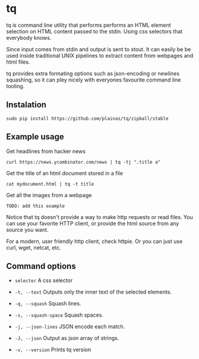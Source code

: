# tq

tq is command line utility  that performs performs an HTML element selection on HTML content passed to the stdin. Using css selectors that everybody knows.

Since input comes from stdin and output is sent to stout. It can easily be be used inside traditional UNIX pipelines to extract content from webpages and html files.

tq provides extra formating options such as json-encoding or newlines squashing, so it can pley nicely with everyones favourite command line tooling.


## Instalation

	sudo pip install https://github.com/plainas/tq/zipball/stable


## Example usage

Get headlines from hacker news

	curl https://news.ycombinator.com/news | tq -tj ".title a"

Get the title of an html document stored in a file

	cat mydocument.html | tq -t title

Get all the images from a webpage

	TODO: add this example


Notice that tq doesn't provide a way to make http requests or read files. You can use your favorite HTTP client, or provide the html source from any source you want.

For a modern, user friendly http client, check httpie. Or you can just use curl, wget, netcat, etc.

## Command options

  * `selector`
    A css selector

  * `-t, --text`
    Outputs only the inner text of the selected elements.
  
  * `-q, --squash`
    Squash lines.
  
  * `-s, --squash-space`
    Squash spaces.
  
  * `-j, --json-lines`
    JSON encode each match.
  
  * `-J, --json`
    Output as json array of strings.
  
  * `-v, --version`
    Prints tq version